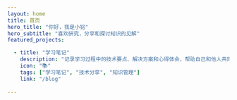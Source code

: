 ```yaml
---
layout: home
title: 首页
hero_title: "你好，我是小铭"
hero_subtitle: "喜欢研究，分享和探讨知识的见解"
featured_projects:

  - title: "学习笔记"
    description: "记录学习过程中的技术要点、解决方案和心得体会，帮助自己和他人共同进步。"
    icon: "📚"
    tags: ["学习笔记", "技术分享", "知识管理"]
    link: "/blog"
  
---
```


<!-- 首页内容将通过布局文件自动渲染 -->
